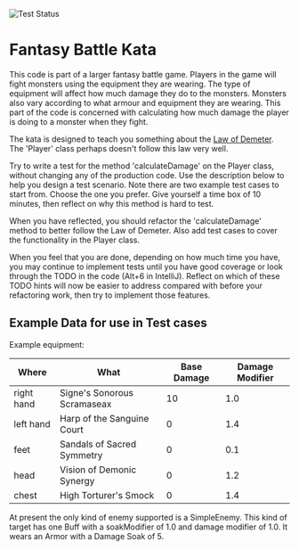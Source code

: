 ![Test Status](../../workflows/test/badge.svg)

Fantasy Battle Kata
===============================

This code is part of a larger fantasy battle game. 
Players in the game will fight monsters using the equipment they are wearing. 
The type of equipment will affect how much damage they do to the monsters. 
Monsters also vary according to what armour and equipment they are wearing. 
This part of the code is concerned with calculating how much damage the player is doing to a monster when they fight.

The kata is designed to teach you something about the [Law of Demeter](https://en.wikipedia.org/wiki/Law_of_Demeter). 
The 'Player' class perhaps doesn't follow this law very well.

Try to write a test for the method 'calculateDamage' on the Player class, without changing any of the production code. 
Use the description below to help you design a test scenario. 
Note there are two example test cases to start from. 
Choose the one you prefer. 
Give yourself a time box of 10 minutes, then reflect on why this method is hard to test.

When you have reflected, you should refactor the 'calculateDamage' method to better follow the Law of Demeter. 
Also add test cases to cover the functionality in the Player class.

When you feel that you are done, depending on how much time you have, you may continue to implement tests until you have good coverage or look through the TODO in the code (Alt+6 in IntelliJ). 
Reflect on which of these TODO hints will now be easier to address compared with before your refactoring work, then try to implement those features.

Example Data for use in Test cases
----------------------------------

Example equipment:

| Where      | What                        | Base Damage | Damage Modifier |
|------------|-----------------------------|-------------|-----------------|
| right hand | Signe's Sonorous Scramaseax | 10          | 1.0             |
| left hand  | Harp of the Sanguine Court  | 0           | 1.4             |
| feet       | Sandals of Sacred Symmetry  | 0           | 0.1             |
| head       | Vision of Demonic Synergy   | 0           | 1.2             |
| chest      | High Torturer's Smock       | 0           | 1.4             |

At present the only kind of enemy supported is a SimpleEnemy. 
This kind of target has one Buff with a soakModifier of 1.0 and damage modifier of 1.0. 
It wears an Armor with a Damage Soak of 5.

